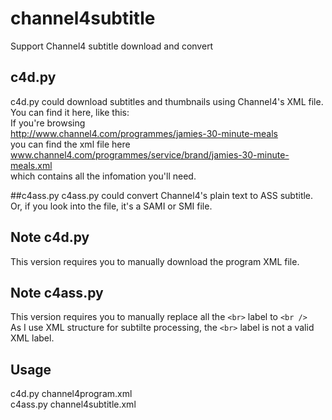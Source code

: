 # channel4subtitle
Support Channel4 subtitle download and convert<br />

## c4d.py
c4d.py could download subtitles and thumbnails using Channel4's XML file. You can find it here, like this:<br />
If you're browsing<br />
  http://www.channel4.com/programmes/jamies-30-minute-meals<br />
you can find the xml file here<br />
  www.channel4.com/programmes/service/brand/jamies-30-minute-meals.xml<br />
which contains all the infomation you'll need.<br />

##c4ass.py
c4ass.py could convert Channel4's plain text to ASS subtitle. Or, if you look into the file, it's a SAMI or SMI file.

## Note c4d.py
This version requires you to manually download the program XML file.

## Note c4ass.py
This version requires you to manually replace all the `<br>` label to `<br />`<br />
As I use XML structure for subtilte processing, the `<br>` label is not a valid XML label.<br />

## Usage
c4d.py channel4program.xml<br />
c4ass.py channel4subtitle.xml<br />
